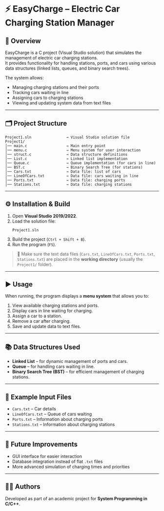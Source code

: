 # ⚡ EasyCharge – Electric Car Charging Station Manager

## 📌 Overview
EasyCharge is a C project (Visual Studio solution) that simulates the management of electric car charging stations.  
It provides functionality for handling stations, ports, and cars using various data structures (linked lists, queues, and binary search trees).  

The system allows:
- Managing charging stations and their ports  
- Tracking cars waiting in line  
- Assigning cars to charging stations  
- Viewing and updating system data from text files  

---

## 🗂 Project Structure
```
Project1.sln                → Visual Studio solution file  
Project1/  
│── main.c                  → Main entry point  
│── menu.c                  → Menu system for user interaction  
│── struct.c                → Data structure definitions  
│── List.c                  → Linked list implementation  
│── Queue.c                 → Queue implementation (for cars in line)  
│── BST.c                   → Binary Search Tree (for stations)  
│── Cars.txt                → Data file: list of cars  
│── LineOfCars.txt          → Data file: cars waiting in line  
│── Ports.txt               → Data file: charging ports  
│── Stations.txt            → Data file: charging stations  
```

---

## ⚙️ Installation & Build
1. Open **Visual Studio 2019/2022**.  
2. Load the solution file:  
   ```
   Project1.sln
   ```
3. Build the project (`Ctrl + Shift + B`).  
4. Run the program (`F5`).  

> 🔹 Make sure the text data files (`Cars.txt`, `LineOfCars.txt`, `Ports.txt`, `Stations.txt`) are placed in the **working directory** (usually the `Project1/` folder).  

---

## ▶️ Usage
When running, the program displays a **menu system** that allows you to:  
1. View available charging stations and ports.  
2. Display cars in line waiting for charging.  
3. Assign a car to a station.  
4. Remove a car after charging.  
5. Save and update data to text files.  

---

## 📚 Data Structures Used
- **Linked List** – for dynamic management of ports and cars.  
- **Queue** – for handling cars waiting in line.  
- **Binary Search Tree (BST)** – for efficient management of charging stations.  

---

## 🧪 Example Input Files
- `Cars.txt` – Car details  
- `LineOfCars.txt` – Queue of cars waiting  
- `Ports.txt` – Information about charging ports  
- `Stations.txt` – Information about charging stations  

---

## 🚀 Future Improvements
- GUI interface for easier interaction  
- Database integration instead of flat `.txt` files  
- More advanced simulation of charging times and priorities  

---

## 👨‍💻 Authors
Developed as part of an academic project for **System Programming in C/C++**.  
